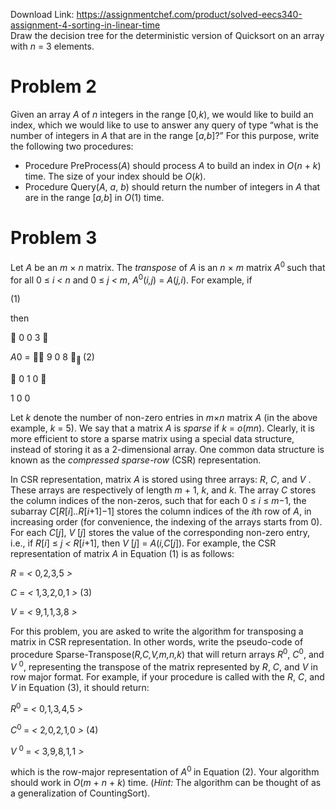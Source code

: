 Download Link: https://assignmentchef.com/product/solved-eecs340-assignment-4-sorting-in-linear-time
<br>
Draw the decision tree for the deterministic version of Quicksort on an array with <em>n </em>= 3 elements.

<h1>Problem 2</h1>

Given an array <em>A </em>of <em>n </em>integers in the range [0<em>,k</em>), we would like to build an index, which we would like to use to answer any query of type “what is the number of integers in <em>A </em>that are in the range [<em>a,b</em>]?” For this purpose, write the following two procedures:

<ul>

 <li>Procedure PreProcess(<em>A</em>) should process <em>A </em>to build an index in <em>O</em>(<em>n </em>+ <em>k</em>) time. The size of your index should be <em>O</em>(<em>k</em>).</li>

 <li>Procedure Query(<em>A</em>, <em>a</em>, <em>b</em>) should return the number of integers in <em>A </em>that are in the range [<em>a,b</em>] in <em>O</em>(1) time.</li>

</ul>

<h1>Problem 3</h1>

Let <em>A </em>be an <em>m </em>× <em>n </em>matrix. The <em>transpose </em>of <em>A </em>is an <em>n </em>× <em>m </em>matrix <em>A</em><sup>0 </sup>such that for all 0 ≤ <em>i &lt; n </em>and 0 ≤ <em>j &lt; m</em>, <em>A</em><sup>0</sup>(<em>i,j</em>) = <em>A</em>(<em>j,i</em>). For example, if

(1)

then

 0     0     3 

<em>A</em>0 =  9    0   8 <sub>                                                                             </sub>(2)

 0     1     0 

1    0    0

Let <em>k </em>denote the number of non-zero entries in <em>m</em>×<em>n </em>matrix <em>A </em>(in the above example, <em>k </em>= 5). We say that a matrix <em>A </em>is <em>sparse </em>if <em>k </em>= <em>o</em>(<em>mn</em>). Clearly, it is more efficient to store a sparse matrix using a special data structure, instead of storing it as a 2-dimensional array. One common data structure is known as the <em>compressed sparse-row </em>(CSR) representation.

In CSR representation, matrix <em>A </em>is stored using three arrays: <em>R</em>, <em>C</em>, and <em>V </em>. These arrays are respectively of length <em>m </em>+ 1, <em>k</em>, and <em>k</em>. The array <em>C </em>stores the column indices of the non-zeros, such that for each 0 ≤ <em>i </em>≤ <em>m</em>−1, the subarray <em>C</em>[<em>R</em>[<em>i</em>]<em>..R</em>[<em>i</em>+1]−1] stores the column indices of the <em>i</em>th row of <em>A</em>, in increasing order (for convenience, the indexing of the arrays starts from 0). For each <em>C</em>[<em>j</em>], <em>V </em>[<em>j</em>] stores the value of the corresponding non-zero entry, i.e., if <em>R</em>[<em>i</em>] ≤ <em>j &lt; R</em>[<em>i</em>+1], then <em>V </em>[<em>j</em>] = <em>A</em>(<em>i,C</em>[<em>j</em>]). For example, the CSR representation of matrix <em>A </em>in Equation (1) is as follows:

<em>R </em>=        <em>&lt; </em>0<em>,</em>2<em>,</em>3<em>,</em>5 <em>&gt;</em>

<em>C </em>=         <em>&lt; </em>1<em>,</em>3<em>,</em>2<em>,</em>0<em>,</em>1 <em>&gt;                                                                              </em>(3)

<em>V </em>=         <em>&lt; </em>9<em>,</em>1<em>,</em>1<em>,</em>3<em>,</em>8 <em>&gt;</em>

For this problem, you are asked to write the algorithm for transposing a matrix in CSR representation. In other words, write the pseudo-code of procedure Sparse-Transpose(<em>R,C,V,m,n,k</em>) that will return arrays <em>R</em><sup>0</sup>, <em>C</em><sup>0</sup>, and <em>V </em><sup>0</sup>, representing the transpose of the matrix represented by <em>R</em>, <em>C</em>, and <em>V </em>in row major format. For example, if your procedure is called with the <em>R</em>, <em>C</em>, and <em>V </em>in Equation (3), it should return:

<em>R</em><sup>0 </sup>=        <em>&lt; </em>0<em>,</em>1<em>,</em>3<em>,</em>4<em>,</em>5 <em>&gt;</em>

<em>C</em><sup>0 </sup>=         <em>&lt; </em>2<em>,</em>0<em>,</em>2<em>,</em>1<em>,</em>0 <em>&gt;                                                                              </em>(4)

<em>V </em><sup>0 </sup>=        <em>&lt; </em>3<em>,</em>9<em>,</em>8<em>,</em>1<em>,</em>1 <em>&gt;</em>

which is the row-major representation of <em>A</em><sup>0 </sup>in Equation (2). Your algorithm should work in <em>O</em>(<em>m </em>+ <em>n </em>+ <em>k</em>) time. (<em>Hint: </em>The algorithm can be thought of as a generalization of CountingSort).